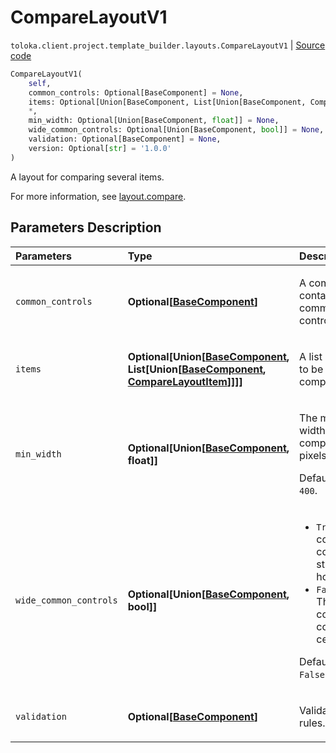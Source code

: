# CompareLayoutV1
`toloka.client.project.template_builder.layouts.CompareLayoutV1` | [Source code](https://github.com/Toloka/toloka-kit/blob/v1.2.0/src/client/project/template_builder/layouts.py#L105)

```python
CompareLayoutV1(
    self,
    common_controls: Optional[BaseComponent] = None,
    items: Optional[Union[BaseComponent, List[Union[BaseComponent, CompareLayoutItem]]]] = None,
    *,
    min_width: Optional[Union[BaseComponent, float]] = None,
    wide_common_controls: Optional[Union[BaseComponent, bool]] = None,
    validation: Optional[BaseComponent] = None,
    version: Optional[str] = '1.0.0'
)
```

A layout for comparing several items.


For more information, see [layout.compare](https://toloka.ai/docs/template-builder/reference/layout.compare).

## Parameters Description

| Parameters | Type | Description |
| :----------| :----| :-----------|
`common_controls`|**Optional\[[BaseComponent](toloka.client.project.template_builder.base.BaseComponent.md)\]**|<p>A component containing common controls.</p>
`items`|**Optional\[Union\[[BaseComponent](toloka.client.project.template_builder.base.BaseComponent.md), List\[Union\[[BaseComponent](toloka.client.project.template_builder.base.BaseComponent.md), [CompareLayoutItem](toloka.client.project.template_builder.layouts.CompareLayoutItem.md)\]\]\]\]**|<p>A list of items to be compared.</p>
`min_width`|**Optional\[Union\[[BaseComponent](toloka.client.project.template_builder.base.BaseComponent.md), float\]\]**|<p>The minimum width of the component in pixels. </p><p>Default value: `400`.</p>
`wide_common_controls`|**Optional\[Union\[[BaseComponent](toloka.client.project.template_builder.base.BaseComponent.md), bool\]\]**|<ul> <li>`True` — The common controls are stretched horizontally.</li> <li>`False` — The common controls are centered.</li> </ul> <p>Default value: `False`.</p>
`validation`|**Optional\[[BaseComponent](toloka.client.project.template_builder.base.BaseComponent.md)\]**|<p>Validation rules.</p>
